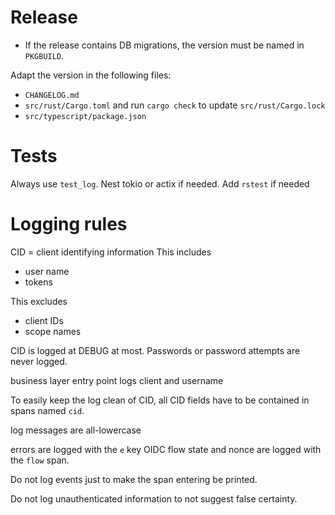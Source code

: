 # Release

* If the release contains DB migrations, the version must be named in
  `PKGBUILD`.

Adapt the version in the following files:

* `CHANGELOG.md`
* `src/rust/Cargo.toml` and run `cargo check` to update `src/rust/Cargo.lock`
* `src/typescript/package.json`

# Tests

Always use `test_log`. Nest tokio or actix if needed. Add `rstest` if needed

# Logging rules

CID = client identifying information
This includes
* user name
* tokens

This excludes
* client IDs
* scope names

CID is logged at DEBUG at most. Passwords or password attempts are never logged.

business layer entry point logs client and username

To easily keep the log clean of CID, all CID fields have to be contained in
spans named `cid`.

log messages are all-lowercase

errors are logged with the `e` key
OIDC flow state and nonce are logged with the `flow` span.

Do not log events just to make the span entering be printed.

Do not log unauthenticated information to not suggest false certainty.